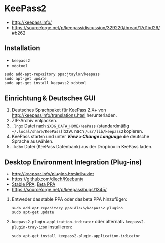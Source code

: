 # KeePass2

+   <http://keepass.info/>
+   <https://sourceforge.net/p/keepass/discussion/329220/thread/17d1bd26/#b262>



## Installation

+   `keepass2`
+   `xdotool`

<!---->

    sudo add-apt-repository ppa:jtaylor/keepass
    sudo apt-get update
    sudo apt-get install keepass2 xdotool



## Einrichtung & Deutsches GUI

1.  Deutsches Sprachpaket für KeePass 2.X+ von <http://keepass.info/translations.html> herunterladen.
2.  ZIP-Archiv entpacken.
3.  `.lngx` Datei nach `$XDG_DATA_HOME/KeePass` (standardmäßig `~/.local/share/KeePass`) bzw. nach `/usr/lib/keepass2` kopieren.
4.  KeePass starten und unter ***View* &gt; *Change Language*** die deutsche Sprache auswählen.
5.  `.kdbx` Datei (KeePass Datenbank) aus der Dropbox in KeePass laden.



## Desktop Environment Integration (Plug-ins)

+   <http://keepass.info/plugins.html#linuxint>
+   <https://github.com/dlech/Keebuntu>
+   [Stable PPA](https://launchpad.net/~dlech/+archive/ubuntu/keepass2-plugins), [Beta PPA](https://launchpad.net/~dlech/+archive/ubuntu/keepass2-plugins-beta)
+   <https://sourceforge.net/p/keepass/bugs/1345/>

<!---->

1.  Entweder das stable PPA oder das beta PPA hinzufügen:

        sudo add-apt-repository ppa:dlech/keepass2-plugins
        sudo apt-get update
2.  `keepass2-plugin-application-indicator` oder alternativ `keepass2-plugin-tray-icon` installieren:

        sudo apt-get install keepass2-plugin-application-indicator
